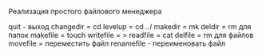 Реализация простого файлового менеджера

quit - выход
changedir = cd
levelup = cd ../
makedir = mk
deldir = rm для папок
makefile = touch
writefile = >
readfile = cat
delfile = rm для файлов
movefile = переместить файл
renamefile - переименовать файл

